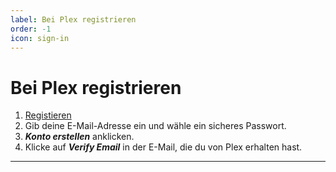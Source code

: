 ```yaml
---
label: Bei Plex registrieren
order: -1
icon: sign-in
---
```


# Bei Plex registrieren

1. [Registieren](https://www.plex.tv/sign-up/?forward=web)
2. Gib deine E-Mail-Adresse ein und wähle ein sicheres Passwort.
3. ***Konto erstellen*** anklicken.
4. Klicke auf ***Verify Email*** in der E-Mail, die du von Plex erhalten hast.

---
